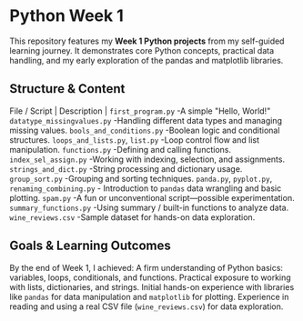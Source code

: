
# Python Week 1

This repository features my **Week 1 Python projects** from my self-guided learning journey. It demonstrates core Python concepts, practical data handling, and my early exploration of the pandas and matplotlib libraries.

##  Structure & Content

File / Script                     | Description |
 `first_program.py`                -A simple "Hello, World!"
 `datatype_missingvalues.py`       -Handling different data types and managing missing values. 
 `bools_and_conditions.py`         -Boolean logic and conditional structures. 
 `loops_and_lists.py`, `list.py`   -Loop control flow and list manipulation. 
 `functions.py`                    -Defining and calling functions. 
 `index_sel_assign.py`             -Working with indexing, selection, and assignments. 
 `strings_and_dict.py`             -String processing and dictionary usage. 
 `group_sort.py`                   -Grouping and sorting techniques. 
 `panda.py`, `pyplot.py`, `renaming_combining.py` - Introduction to `pandas` data wrangling and basic plotting.
 `spam.py`                         -A fun or unconventional script—possible experimentation.
 `summary_functions.py`            -Using summary / built-in functions to analyze data. 
 `wine_reviews.csv`                -Sample dataset for hands-on data exploration. 

##  Goals & Learning Outcomes

 By the end of Week 1, I achieved:
 A firm understanding of Python basics: variables, loops, conditionals, and functions.
 Practical exposure to working with lists, dictionaries, and strings.
 Initial hands-on experience with libraries like `pandas` for data manipulation and `matplotlib` for plotting.
 Experience in reading and using a real CSV file (`wine_reviews.csv`) for data exploration.
